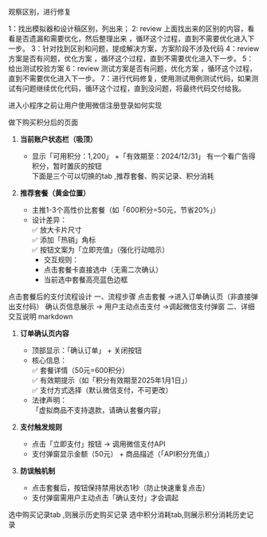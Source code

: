 观察区别，进行修复

1：找出模拟器和设计稿区别，列出来；
2: review 上面找出来的区别的内容，看看是否遗漏和需要优化，然后整理出来 ，循环这个过程，直到不需要优化进入下一步。
3：针对找到区别和问题，提成解决方案，方案阶段不涉及代码
4：review 方案是否有问题，优化方案 ，循环这个过程，直到不需要优化进入下一步。
5：给出测试校验方案
6：review 测试方案是否有问题，优化方案 ，循环这个过程，直到不需要优化进入下一步。
7：进行代码修复，使用测试用例测试代码，如果测试有问题继续优化代码，循环这个过程，直到没问题，将最终代码交付给我。

进入小程序之前让用户使用微信注册登录如何实现






做下购买积分后的页面
1. ​**当前账户状态栏（吸顶）​**  
   - 显示「可用积分：1,200」 +「有效期至：2024/12/31」
   有一个看广告得积分，暂时置灰的按钮  
下面是三个可以切换的tab ,推荐套餐、购买记录、积分消耗

2. ​**推荐套餐（黄金位置）​**  
   - 主推1-3个高性价比套餐（如「600积分=50元，节省20%」）  
   - 设计差异：  
     ✅ 放大卡片尺寸  
     ✅ 添加「热销」角标  
     ✅ 按钮文案为「立即充值」（强化行动暗示）
        - 交互规则：  
     - 点击套餐卡直接选中（无需二次确认）  
     - 当前选中套餐高亮蓝色边框

点击套餐后的支付流程设计
​一、流程步骤
​点击套餐 → ​进入订单确认页​（非直接弹出支付码）
​确认页信息展示 → ​用户主动点击支付 → ​调起微信支付弹窗
​二、详细交互说明
markdown
1. ​**订单确认页内容**  
   - 顶部显示：「确认订单」 + 关闭按钮  
   - 核心信息：  
     ✅ 套餐详情（50元=600积分）  
     ✅ 有效期提示（如「积分有效期至2025年1月1日」）  
     ✅ 支付方式选择（默认微信支付，不可更改）  
   - 法律声明：  
     「虚拟商品不支持退款，请确认套餐内容」  

2. ​**支付触发规则**  
   - 点击「立即支付」按钮 → 调用微信支付API  
   - 支付弹窗显示金额（50元） + 商品描述（「API积分充值」）  

3. ​**防误触机制**  
   - 点击套餐后，按钮保持禁用状态1秒（防止快速重复点击）  
   - 支付弹窗需用户主动点击「确认支付」才会调起


选中购买记录tab ,则展示历史购买记录
选中积分消耗tab,则展示积分消耗历史记录